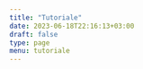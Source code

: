 ```yaml
---
title: "Tutoriale"
date: 2023-06-18T22:16:13+03:00
draft: false
type: page
menu: tutoriale
---
```



